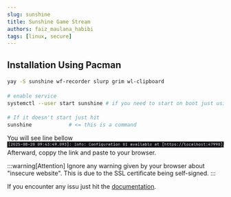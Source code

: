 ```yaml
---
slug: sunshine
title: Sunshine Game Stream 
authors: faiz_maulana_habibi
tags: [linux, secure] 
---
```


## Installation Using Pacman

```sh
yay -S sunshine wf-recorder slurp grim wl-clipboard

# enable service
systemctl --user start sunshine # if you need to start on boot just using `systemctl --user enable sunshine`

# If it doesn't start just hit
sunshine            # <= this is a command
```

<!-- truncate -->

You will see line bellow
![Sunshine Run](./img/sunshine.png)
Afterward, coppy the link and paste to your browser.

:::warning[Attention]
Ignore any warning given by your browser about "insecure website". This is due to the SSL certificate being self-signed.
:::

If you encounter any issu just hit the [documentation](https://docs.lizardbyte.dev/projects/sunshine/latest/md_docs_2getting__started.html).